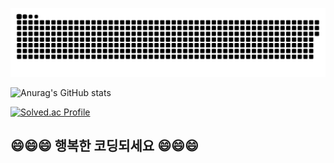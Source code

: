 ![snake gif](https://github.com/StoneCAU/StoneCAU/blob/output/github-contribution-grid-snake.svg)

![Anurag's GitHub stats](https://github-readme-stats.vercel.app/api?username=StoneCAU&show_icons=true&theme=dracula)

[![Solved.ac Profile](http://mazassumnida.wtf/api/v2/generate_badge?boj=seokwoo1999)](https://solved.ac/seokwoo1999/)


## 😄😄😄 행복한 코딩되세요 😄😄😄

<!--
**StoneCAU/stoneCAU** is a ✨ _special_ ✨ repository because its `README.md` (this file) appears on your GitHub profile.

Here are some ideas to get you started:

- 🔭 I’m currently working on ...
- 🌱 I’m currently learning ...
- 👯 I’m looking to collaborate on ...
- 🤔 I’m looking for help with ...
- 💬 Ask me about ...
- 📫 How to reach me: ...
- 😄 Pronouns: ...
- ⚡ Fun fact: ...
-->
